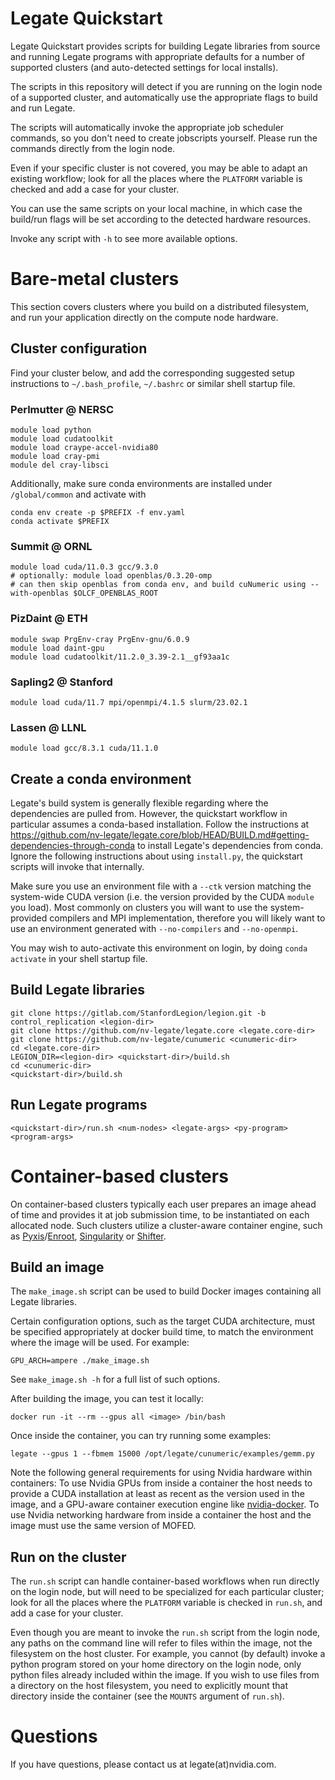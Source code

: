 <!--
Copyright 2021 NVIDIA Corporation

Licensed under the Apache License, Version 2.0 (the "License");
you may not use this file except in compliance with the License.
You may obtain a copy of the License at

    http://www.apache.org/licenses/LICENSE-2.0

Unless required by applicable law or agreed to in writing, software
distributed under the License is distributed on an "AS IS" BASIS,
WITHOUT WARRANTIES OR CONDITIONS OF ANY KIND, either express or implied.
See the License for the specific language governing permissions and
limitations under the License.

-->

Legate Quickstart
=================

Legate Quickstart provides scripts for building Legate libraries from source
and running Legate programs with appropriate defaults for a number of supported
clusters (and auto-detected settings for local installs).

The scripts in this repository will detect if you are running on the login node
of a supported cluster, and automatically use the appropriate flags to build and
run Legate.

The scripts will automatically invoke the appropriate job scheduler commands, so
you don't need to create jobscripts yourself. Please run the commands directly
from the login node.

Even if your specific cluster is not covered, you may be able to adapt an
existing workflow; look for all the places where the `PLATFORM` variable is
checked and add a case for your cluster.

You can use the same scripts on your local machine, in which case the build/run
flags will be set according to the detected hardware resources.

Invoke any script with `-h` to see more available options.

Bare-metal clusters
===================

This section covers clusters where you build on a distributed filesystem, and
run your application directly on the compute node hardware.

Cluster configuration
---------------------

Find your cluster below, and add the corresponding suggested setup instructions
to `~/.bash_profile`, `~/.bashrc` or similar shell startup file.


### Perlmutter @ NERSC

```
module load python
module load cudatoolkit
module load craype-accel-nvidia80
module load cray-pmi
module del cray-libsci
```

Additionally, make sure conda environments are installed under `/global/common` and activate with
```
conda env create -p $PREFIX -f env.yaml
conda activate $PREFIX
```

### Summit @ ORNL

```
module load cuda/11.0.3 gcc/9.3.0
# optionally: module load openblas/0.3.20-omp
# can then skip openblas from conda env, and build cuNumeric using --with-openblas $OLCF_OPENBLAS_ROOT
```

### PizDaint @ ETH

```
module swap PrgEnv-cray PrgEnv-gnu/6.0.9
module load daint-gpu
module load cudatoolkit/11.2.0_3.39-2.1__gf93aa1c
```

### Sapling2 @ Stanford

```
module load cuda/11.7 mpi/openmpi/4.1.5 slurm/23.02.1
```

### Lassen @ LLNL

```
module load gcc/8.3.1 cuda/11.1.0
```

Create a conda environment
--------------------------

Legate's build system is generally flexible regarding where the dependencies are
pulled from. However, the quickstart workflow in particular assumes a
conda-based installation. Follow the instructions at
https://github.com/nv-legate/legate.core/blob/HEAD/BUILD.md#getting-dependencies-through-conda
to install Legate's dependencies from conda. Ignore the following instructions
about using `install.py`, the quickstart scripts will invoke that internally.

Make sure you use an environment file with a `--ctk` version matching the
system-wide CUDA version (i.e. the version provided by the CUDA `module` you
load). Most commonly on clusters you will want to use the system-provided
compilers and MPI implementation, therefore you will likely want to use an
environment generated with `--no-compilers` and `--no-openmpi`.

You may wish to auto-activate this environment on login, by doing `conda activate`
in your shell startup file.

Build Legate libraries
----------------------

```
git clone https://gitlab.com/StanfordLegion/legion.git -b control_replication <legion-dir>
git clone https://github.com/nv-legate/legate.core <legate.core-dir>
git clone https://github.com/nv-legate/cunumeric <cunumeric-dir>
cd <legate.core-dir>
LEGION_DIR=<legion-dir> <quickstart-dir>/build.sh
cd <cunumeric-dir>
<quickstart-dir>/build.sh
```

Run Legate programs
-------------------

```
<quickstart-dir>/run.sh <num-nodes> <legate-args> <py-program> <program-args>
```

Container-based clusters
========================

On container-based clusters typically each user prepares an image ahead of time
and provides it at job submission time, to be instantiated on each allocated
node. Such clusters utilize a cluster-aware container engine, such as
[Pyxis](https://github.com/NVIDIA/pyxis)/[Enroot](https://github.com/NVIDIA/enroot),
[Singularity](https://apptainer.org) or
[Shifter](https://www.nersc.gov/research-and-development/user-defined-images/).

Build an image
--------------

The `make_image.sh` script can be used to build Docker images containing all
Legate libraries.

Certain configuration options, such as the target CUDA architecture, must be
specified appropriately at docker build time, to match the environment where the
image will be used. For example:

```
GPU_ARCH=ampere ./make_image.sh
```

See `make_image.sh -h` for a full list of such options.

After building the image, you can test it locally:

```
docker run -it --rm --gpus all <image> /bin/bash
```

Once inside the container, you can try running some examples:

```
legate --gpus 1 --fbmem 15000 /opt/legate/cunumeric/examples/gemm.py
```

Note the following general requirements for using Nvidia hardware within
containers: To use Nvidia GPUs from inside a container the host needs to
provide a CUDA installation at least as recent as the version used in the
image, and a GPU-aware container execution engine like
[nvidia-docker](https://github.com/NVIDIA/nvidia-docker). To use Nvidia
networking hardware from inside a container the host and the image must use
the same version of MOFED.

Run on the cluster
------------------

The `run.sh` script can handle container-based workflows when run directly on the
login node, but will need to be specialized for each particular cluster; look for
all the places where the `PLATFORM` variable is checked in `run.sh`, and add a
case for your cluster.

Even though you are meant to invoke the `run.sh` script from the login node, any
paths on the command line will refer to files within the image, not the
filesystem on the host cluster. For example, you cannot (by default) invoke a
python program stored on your home directory on the login node, only python
files already included within the image. If you wish to use files from a
directory on the host filesystem, you need to explicitly mount that directory
inside the container (see the `MOUNTS` argument of `run.sh`).

Questions
=========

If you have questions, please contact us at legate(at)nvidia.com.
